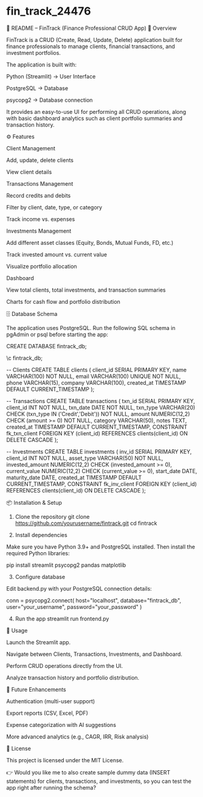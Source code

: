 # fin_track_24476

📌 README – FinTrack (Finance Professional CRUD App)
📖 Overview

FinTrack is a CRUD (Create, Read, Update, Delete) application built for finance professionals to manage clients, financial transactions, and investment portfolios.

The application is built with:

Python (Streamlit) → User Interface

PostgreSQL → Database

psycopg2 → Database connection

It provides an easy-to-use UI for performing all CRUD operations, along with basic dashboard analytics such as client portfolio summaries and transaction history.

⚙️ Features

Client Management

Add, update, delete clients

View client details

Transactions Management

Record credits and debits

Filter by client, date, type, or category

Track income vs. expenses

Investments Management

Add different asset classes (Equity, Bonds, Mutual Funds, FD, etc.)

Track invested amount vs. current value

Visualize portfolio allocation

Dashboard

View total clients, total investments, and transaction summaries

Charts for cash flow and portfolio distribution

🗄 Database Schema

The application uses PostgreSQL.
Run the following SQL schema in pgAdmin or psql before starting the app:

CREATE DATABASE fintrack_db;

\c fintrack_db;

-- Clients
CREATE TABLE clients (
    client_id SERIAL PRIMARY KEY,
    name VARCHAR(100) NOT NULL,
    email VARCHAR(100) UNIQUE NOT NULL,
    phone VARCHAR(15),
    company VARCHAR(100),
    created_at TIMESTAMP DEFAULT CURRENT_TIMESTAMP
);

-- Transactions
CREATE TABLE transactions (
    txn_id SERIAL PRIMARY KEY,
    client_id INT NOT NULL,
    txn_date DATE NOT NULL,
    txn_type VARCHAR(20) CHECK (txn_type IN ('Credit','Debit')) NOT NULL,
    amount NUMERIC(12,2) CHECK (amount >= 0) NOT NULL,
    category VARCHAR(50),
    notes TEXT,
    created_at TIMESTAMP DEFAULT CURRENT_TIMESTAMP,
    CONSTRAINT fk_txn_client FOREIGN KEY (client_id)
        REFERENCES clients(client_id) ON DELETE CASCADE
);

-- Investments
CREATE TABLE investments (
    inv_id SERIAL PRIMARY KEY,
    client_id INT NOT NULL,
    asset_type VARCHAR(50) NOT NULL,
    invested_amount NUMERIC(12,2) CHECK (invested_amount >= 0),
    current_value NUMERIC(12,2) CHECK (current_value >= 0),
    start_date DATE,
    maturity_date DATE,
    created_at TIMESTAMP DEFAULT CURRENT_TIMESTAMP,
    CONSTRAINT fk_inv_client FOREIGN KEY (client_id)
        REFERENCES clients(client_id) ON DELETE CASCADE
);

📦 Installation & Setup
1. Clone the repository
git clone https://github.com/yourusername/fintrack.git
cd fintrack

2. Install dependencies

Make sure you have Python 3.9+ and PostgreSQL installed.
Then install the required Python libraries:

pip install streamlit psycopg2 pandas matplotlib

3. Configure database

Edit backend.py with your PostgreSQL connection details:

conn = psycopg2.connect(
    host="localhost",
    database="fintrack_db",
    user="your_username",
    password="your_password"
)

4. Run the app
streamlit run frontend.py

🚀 Usage

Launch the Streamlit app.

Navigate between Clients, Transactions, Investments, and Dashboard.

Perform CRUD operations directly from the UI.

Analyze transaction history and portfolio distribution.

📌 Future Enhancements

Authentication (multi-user support)

Export reports (CSV, Excel, PDF)

Expense categorization with AI suggestions

More advanced analytics (e.g., CAGR, IRR, Risk analysis)

📜 License

This project is licensed under the MIT License.

👉 Would you like me to also create sample dummy data (INSERT statements) for clients, transactions, and investments, so you can test the app right after running the schema?
